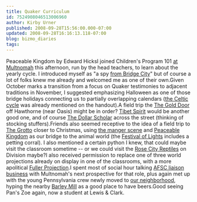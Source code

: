 ```yaml
---
title: Quaker Curriculum
id: 7524908046513006960
author: Kirby Urner
published: 2008-09-28T15:56:00.000-07:00
updated: 2008-09-28T16:16:13.118-07:00
blog: bizmo_diaries
tags: 
---
```


[](https://blogger.googleusercontent.com/img/b/R29vZ2xl/AVvXsEgm7mGKY00QfSy_pXRxbxgZAW9ILR2ZIw8wGXJ2drgAo7An0Bg0LicsV38hBF81jgAss0Yap6EAm5C7b7wtHwMxULC5w_a5VeIRJhVKAAx9tcYQdjvQUR71IAqo28KxH3HVsHoE/s1600-h/Peaceable_Kingdom_Hicks.jpg)Peaceable Kingdom by Edward HicksI joined Children's Program 101 [at Multnomah](http://controlroom.blogspot.com/2008/01/launching-mother-ship.html) this afternoon, run by the head teachers, to learn about the yearly cycle.  I introduced myself as "a spy [from Bridge City](http://mybizmo.blogspot.com/2007/01/renewing-old-ties.html)" but of course a lot of folks knew me already and welcomed me as one of their own.Given October marks a transition from a focus on Quaker testimonies to adjacent traditions in November, I suggested emphasizing Halloween as one of those bridge holidays connecting us to partially overlapping calendars ([the Celtic cycle](http://controlroom.blogspot.com/2006/12/new-beginning.html) was already mentioned on the handout).A field trip the [The Gold Door](http://www.thegolddoor.com/) off Hawthorne (near Oasis) might be in order?  [Tibet Spirit](http://worldgame.blogspot.com/2008/04/thursday-morning-meeting.html) would be another good one, and of course [The Dollar Scholar](http://worldgame.blogspot.com/2008/04/treasure-hunt-on-hawthorne.html) across the street (thinking of stocking stuffers).Friends also seemed receptive to the idea of a field trip to [The Grotto](http://worldgame.blogspot.com/2007/09/grotto.html) closer to Christmas, using [the manger scene](http://worldgame.blogspot.com/2007/12/xmas-2007.html) and [Peaceable Kingdom](http://commons.wikimedia.org/wiki/Image:Edward_Hicks_-_Peaceable_Kingdom.jpg) as our bridge to the animal world (the [Festival of Lights](http://www.thegrotto.org/events/lights.htm) includes a petting corral).  I also mentioned a certain python I knew, that could maybe visit the classroom sometime -- or we could visit the [Rose City Reptiles](http://www.yelp.com/biz/rose-city-reptiles-portland) on Division maybe?I also received permission to replace one of three world projections already on display in one of the classrooms, with a more apolitical [Fuller Projection](http://www.grunch.net/synergetics/map/dymax.html).I spent most of social hour talking [AFSC liaison business](http://worldgame.blogspot.com/2008/05/adult-education.html) with Multnomah's next prospective for that role, plus again met up with the young Pennsylvania crew newly moved to [our neighborhood](http://controlroom.blogspot.com/2007/07/greetings-from-richmond.html), hyping the nearby [Barley Mill](http://www.mcmenamins.com/index.php?loc=10) as a good place to have beers.Good seeing Pan's Zoe again, now a student at Lewis & Clark.